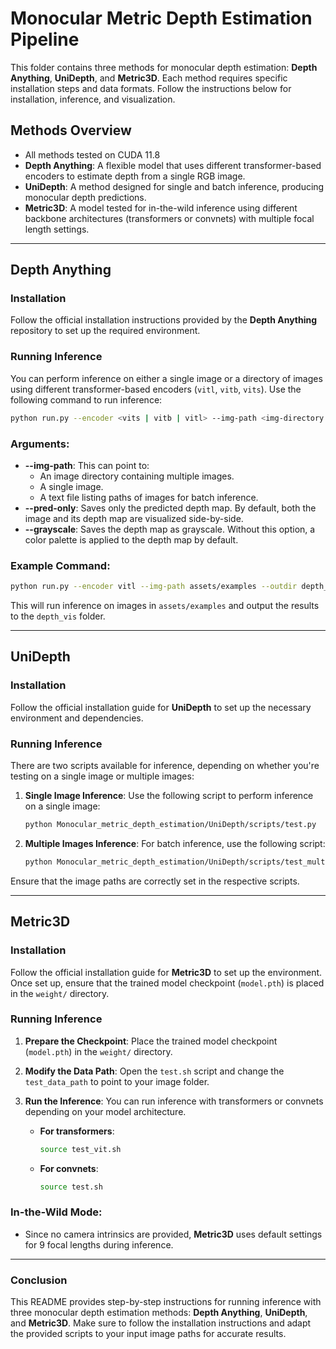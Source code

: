 # Monocular Metric Depth Estimation Pipeline

This folder contains three methods for monocular depth estimation: **Depth Anything**, **UniDepth**, and **Metric3D**. Each method requires specific installation steps and data formats. Follow the instructions below for installation, inference, and visualization.

## Methods Overview
- All methods tested on CUDA 11.8
- **Depth Anything**: A flexible model that uses different transformer-based encoders to estimate depth from a single RGB image.
- **UniDepth**: A method designed for single and batch inference, producing monocular depth predictions.
- **Metric3D**: A model tested for in-the-wild inference using different backbone architectures (transformers or convnets) with multiple focal length settings.

---

## Depth Anything

### Installation

Follow the official installation instructions provided by the **Depth Anything** repository to set up the required environment.

### Running Inference

You can perform inference on either a single image or a directory of images using different transformer-based encoders (`vitl`, `vitb`, `vits`). Use the following command to run inference:

```bash
python run.py --encoder <vits | vitb | vitl> --img-path <img-directory | single-img | txt-file> --outdir <outdir> [--pred-only] [--grayscale]
```

### Arguments:
- **--img-path**: This can point to:
  - An image directory containing multiple images.
  - A single image.
  - A text file listing paths of images for batch inference.
- **--pred-only**: Saves only the predicted depth map. By default, both the image and its depth map are visualized side-by-side.
- **--grayscale**: Saves the depth map as grayscale. Without this option, a color palette is applied to the depth map by default.

### Example Command:

```bash
python run.py --encoder vitl --img-path assets/examples --outdir depth_vis
```

This will run inference on images in `assets/examples` and output the results to the `depth_vis` folder.

---

## UniDepth

### Installation

Follow the official installation guide for **UniDepth** to set up the necessary environment and dependencies.

### Running Inference

There are two scripts available for inference, depending on whether you're testing on a single image or multiple images:

1. **Single Image Inference**:
   Use the following script to perform inference on a single image:

   ```bash
   python Monocular_metric_depth_estimation/UniDepth/scripts/test.py
   ```

2. **Multiple Images Inference**:
   For batch inference, use the following script:

   ```bash
   python Monocular_metric_depth_estimation/UniDepth/scripts/test_multiple.py
   ```

Ensure that the image paths are correctly set in the respective scripts.

---

## Metric3D

### Installation

Follow the official installation guide for **Metric3D** to set up the environment. Once set up, ensure that the trained model checkpoint (`model.pth`) is placed in the `weight/` directory.

### Running Inference

1. **Prepare the Checkpoint**:
   Place the trained model checkpoint (`model.pth`) in the `weight/` directory.

2. **Modify the Data Path**:
   Open the `test.sh` script and change the `test_data_path` to point to your image folder.

3. **Run the Inference**:
   You can run inference with transformers or convnets depending on your model architecture.

   - **For transformers**:
     ```bash
     source test_vit.sh
     ```

   - **For convnets**:
     ```bash
     source test.sh
     ```

### In-the-Wild Mode:
- Since no camera intrinsics are provided, **Metric3D** uses default settings for 9 focal lengths during inference.

---

### Conclusion

This README provides step-by-step instructions for running inference with three monocular depth estimation methods: **Depth Anything**, **UniDepth**, and **Metric3D**. Make sure to follow the installation instructions and adapt the provided scripts to your input image paths for accurate results.